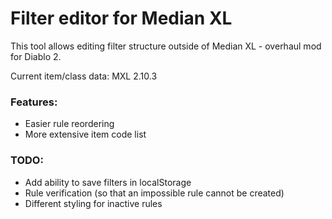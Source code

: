 # Filter editor for Median XL #

This tool allows editing filter structure outside of Median XL - overhaul mod for Diablo 2.

Current item/class data: MXL 2.10.3

### Features:
- Easier rule reordering
- More extensive item code list


### TODO:
- Add ability to save filters in localStorage
- Rule verification (so that an impossible rule cannot be created)
- Different styling for inactive rules
